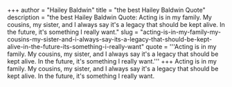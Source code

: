 +++
author = "Hailey Baldwin"
title = "the best Hailey Baldwin Quote"
description = "the best Hailey Baldwin Quote: Acting is in my family. My cousins, my sister, and I always say it's a legacy that should be kept alive. In the future, it's something I really want."
slug = "acting-is-in-my-family-my-cousins-my-sister-and-i-always-say-its-a-legacy-that-should-be-kept-alive-in-the-future-its-something-i-really-want"
quote = '''Acting is in my family. My cousins, my sister, and I always say it's a legacy that should be kept alive. In the future, it's something I really want.'''
+++
Acting is in my family. My cousins, my sister, and I always say it's a legacy that should be kept alive. In the future, it's something I really want.
